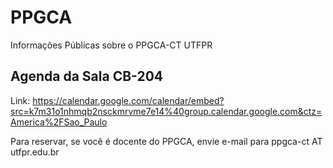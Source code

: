 # PPGCA

Informações Públicas sobre o PPGCA-CT UTFPR


## Agenda da Sala CB-204

Link: https://calendar.google.com/calendar/embed?src=k7m31o1nhmqb2nsckmrvme7e14%40group.calendar.google.com&ctz=America%2FSao_Paulo


Para reservar, se você é docente do PPGCA, envie e-mail para ppgca-ct AT utfpr.edu.br
